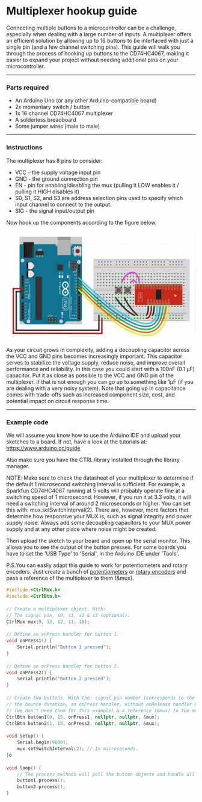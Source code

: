 # Multiplexer hookup guide

Connecting multiple buttons to a microcontroller can be a challenge, 
especially when dealing with a large number of inputs. A multiplexer 
offers an efficient solution by allowing up to 16 buttons to be 
interfaced with just a single pin (and a few channel switching pins). 
This guide will walk you through the process of hooking up buttons to 
the CD74HC4067, making it easier to expand your project without 
needing additional pins on your microcontroller.

***

### Parts required

* An Arduino Uno (or any other Arduino-compatible board)
* 2x momentary switch / button
* 1x 16 channel CD74HC4067 multiplexer
* A solderless breadboard
* Some jumper wires (male to male)

***

### Instructions

The multiplexer has 8 pins to consider:
- VCC - the supply voltage input pin
- GND - the ground connection pin
- EN - pin for enabling/disabling the mux (pulling it LOW enables it / pulling it HIGH disables it)
- S0, S1, S2, and S3 are address selection pins used to specify which input channel to connect to the output.
- SIG - the signal input/output pin

Now hook up the components according to the figure below.

![Multiplexer schematic](assets/multiplexer_breadboard.png)

As your circuit grows in complexity, adding a decoupling capacitor across the VCC
and GND pins becomes increasingly important. This capacitor serves to stabilize
the voltage supply, reduce noise, and improve overall performance and reliability.
In this case you could start with a 100nF (0.1 µF) capacitor. Put it as close as possible
to the VCC and GND pin of the multiplexer. If that is not enough you can go up to
something like 1µF (if you are dealing with a very noisy system). Note that going
up in capacitance comes with trade-offs such as increased component size, cost,
and potential impact on circuit response time.

***

### Example code

We will assume you know how to use the Arduino IDE and upload your sketches
to a board. If not, have a look at the tutorials at: https://www.arduino.cc/guide

Also make sure you have the CTRL library installed through the library manager.

NOTE: Make sure to check the datasheet of your multiplexer to determine if the default
1 microsecond switching interval is sufficient. For example, a Sparkfun CD74HC4067
running at 5 volts will probably operate fine at a switching speed of 1 microsecond.
However, if you run it at 3.3 volts, it will need a switching interval of around 2
microseconds or higher. You can set this with: mux.setSwitchInterval(2).
There are, however, more factors that determine how responsive your MUX is, such as
signal integrity and power supply noise. Always add some decoupling capacitors to your
MUX power supply and at any other place where noise might be created.

Then upload the sketch to your board and open up the serial monitor.
This allows you to see the output of the button presses. For some boards
you have to set the 'USB Type' to 'Serial', in the Arduino IDE under 'Tools'.

P.S.You can easily adapt this guide to work for potentiometers and rotary encoders.
Just create a bunch of [potentiometers](potentiometers.md) or [rotary encoders](rotary_encoders.md) 
and pass a reference of the multiplexer to them (&mux).

```c++
#include <CtrlMux.h>
#include <CtrlBtn.h>

// Create a multiplexer object. With:
// The signal pin, s0, s1, s2 & s3 (optional).
CtrlMux mux(9, 13, 12, 11, 10);

// Define an onPress handler for button 1.
void onPress1() {
    Serial.println("Button 1 pressed");
}

// Define an onPress handler for button 2.
void onPress2() {
    Serial.println("Button 2 pressed");
}

// Create two buttons. With the: signal pin number (corresponds to the attached channel on the multiplexer),
// the bounce duration, an onPress handler, without onRelease handler & without onDelayedRelease handler 
// (we don't need them for this example) & a reference (&mux) to the multiplexer.
CtrlBtn button1(0, 15, onPress1, nullptr, nullptr, &mux);
CtrlBtn button2(1, 15, onPress2, nullptr, nullptr, &mux);

void setup() {
    Serial.begin(9600);
    mux.setSwitchInterval(2); // In microseconds.
}o

void loop() {
    // The process methods will poll the button objects and handle all their functionality.
    button1.process();
    button2.process();
}
```